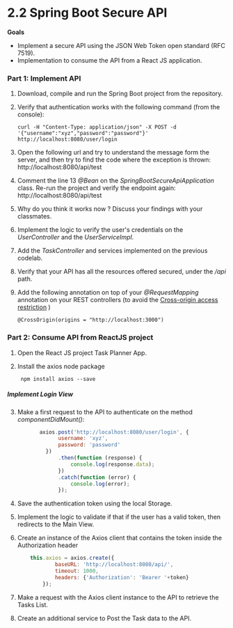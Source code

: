 # 2.2 Spring Boot Secure API

**Goals**

* Implement a secure API using the JSON Web Token open standard (RFC 7519). 
* Implementation to consume the API from a React JS application.


### Part 1: Implement API


1) Download, compile and run the Spring Boot project from the repository.
 
2) Verify that authentication works with the following command (from the console):
   
   ```
   curl -H "Content-Type: application/json" -X POST -d '{"username":"xyz","password":"password"}' http://localhost:8080/user/login
   ```

3) Open the following url and try to understand the message form the server, and then try to find the code where the exception is thrown:
http://localhost:8080/api/test

4) Comment the line 13 *@Bean* on the *SpringBootSecureApiApplication* class. Re-run the project and verify the endpoint again:
http://localhost:8080/api/test
                    
3) Why do you think it works now ? Discuss your findings with your classmates.                    
                    	
4) Implement the logic to verify the user's credentials on the *UserController* and the *UserServiceImpl*.

5) Add the *TaskController* and services implemented on the previous codelab. 

6) Verify that your API has all the resources offered secured, under the */api* path.


7) Add the following annotation on top of your *@RequestMapping* annotation on your REST controllers (to avoid the [Cross-origin access restriction](https://developer.mozilla.org/en-US/docs/Web/HTTP/CORS)  )
    
    ````
    @CrossOrigin(origins = "http://localhost:3000")
    ````
    
### Part 2: Consume API from ReactJS project

1. Open the React JS project Task Planner App.

2. Install the axios node package

    ````
     npm install axios --save
    ````

##### Implement Login View
    
3. Make a first request to the API to authenticate on the method *componentDidMount()*:

    ```` Javascript
           axios.post('http://localhost:8080/user/login', {
                 username: 'xyz',
                 password: 'password'
             })
                 .then(function (response) {
                     console.log(response.data);
                 })
                 .catch(function (error) {
                     console.log(error);
                 });
    ````
    
4. Save the authentication token using the local Storage.

5. Implement the logic to validate if that if the user has a valid token, then redirects to the Main View.

6. Create an instance of the Axios client that contains the token inside the Authorization header

    ```` Javascript
        this.axios = axios.create({
                baseURL: 'http://localhost:8080/api/',
                timeout: 1000,
                headers: {'Authorization': 'Bearer '+token}
            });
    ````
    
    
7. Make a request with the Axios client instance to the API to retrieve the Tasks List.


8. Create an additional service to Post the Task data to the API.
